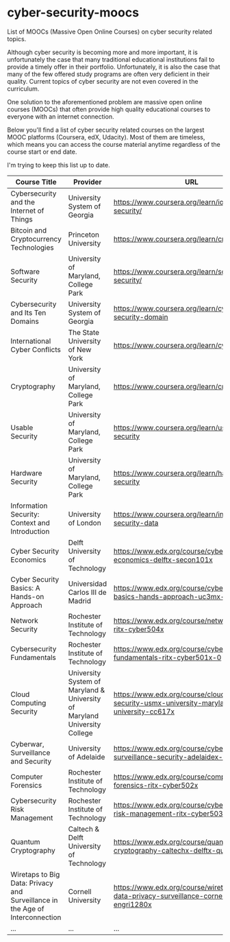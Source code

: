 # cyber-security-moocs
List of MOOCs (Massive Open Online Courses) on cyber security related topics.

Although cyber security is becoming more and more important, it is unfortunately the case that many traditional educational institutions fail to provide a timely offer in their portfolio. Unfortunately, it is also the case that many of the few offered study programs are often very deficient in their quality. Current topics of cyber security are not even covered in the curriculum.

One solution to the aforementioned problem are massive open online courses (MOOCs) that often provide high quality educational courses to everyone with an internet connection.

Below you'll find a list of cyber security related courses on the largest MOOC platforms (Coursera, edX, Udacity). Most of them are timeless, which means you can access the course material anytime regardless of the course start or end date.

I'm trying to keep this list up to date.

Course Title | Provider | URL
------------ | ------------- | -------------
Cybersecurity and the Internet of Things | University System of Georgia | https://www.coursera.org/learn/iot-cyber-security/
Bitcoin and Cryptocurrency Technologies | Princeton University | https://www.coursera.org/learn/cryptocurrency/
Software Security | University of Maryland, College Park | https://www.coursera.org/learn/software-security/
Cybersecurity and Its Ten Domains | University System of Georgia | https://www.coursera.org/learn/cyber-security-domain
International Cyber Conflicts | The State University of New York | https://www.coursera.org/learn/cyber-conflicts
Cryptography | University of Maryland, College Park | https://www.coursera.org/learn/cryptography
Usable Security | University of Maryland, College Park | https://www.coursera.org/learn/usable-security
Hardware Security | University of Maryland, College Park | https://www.coursera.org/learn/hardware-security
Information Security: Context and Introduction | University of London | https://www.coursera.org/learn/information-security-data
Cyber Security Economics | Delft University of Technology | https://www.edx.org/course/cyber-security-economics-delftx-secon101x
Cyber Security Basics: A Hands-on Approach | Universidad Carlos III de Madrid | https://www.edx.org/course/cyber-security-basics-hands-approach-uc3mx-inf-2x
Network Security | Rochester Institute of Technology | https://www.edx.org/course/network-security-ritx-cyber504x
Cybersecurity Fundamentals | Rochester Institute of Technology | https://www.edx.org/course/cybersecurity-fundamentals-ritx-cyber501x-0
Cloud Computing Security | University System of Maryland & University of Maryland University College | https://www.edx.org/course/cloud-computing-security-usmx-university-maryland-university-cc617x
Cyberwar, Surveillance and Security | University of Adelaide | https://www.edx.org/course/cyberwar-surveillance-security-adelaidex-cyber101x-0
Computer Forensics | Rochester Institute of Technology | https://www.edx.org/course/computer-forensics-ritx-cyber502x
Cybersecurity Risk Management | Rochester Institute of Technology | https://www.edx.org/course/cybersecurity-risk-management-ritx-cyber503x
Quantum Cryptography | Caltech & Delft University of Technology | https://www.edx.org/course/quantum-cryptography-caltechx-delftx-qucryptox
Wiretaps to Big Data: Privacy and Surveillance in the Age of Interconnection | Cornell University | https://www.edx.org/course/wiretaps-big-data-privacy-surveillance-cornellx-engri1280x
... | ... | ...

